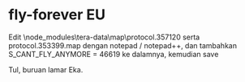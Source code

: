 # fly-forever EU
Edit \node_modules\tera-data\map\protocol.357120 serta protocol.353399.map dengan notepad / notepad++, dan tambahkan S_CANT_FLY_ANYMORE = 46619 ke dalamnya, kemudian save


Tul, buruan lamar Eka.
